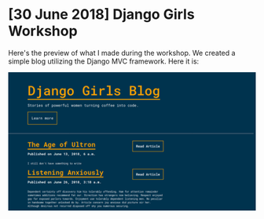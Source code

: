 # [30 June 2018] Django Girls Workshop

Here's the preview of what I made during the workshop. We created a simple blog utilizing the Django MVC framework. Here it is:

![Website preview](preview/preview.png "Website preview")